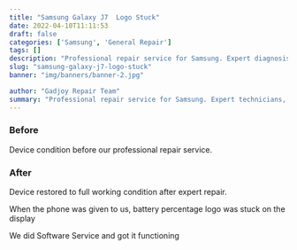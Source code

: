 ```yaml
---
title: "Samsung Galaxy J7  Logo Stuck"
date: 2022-04-10T11:11:53
draft: false
categories: ['Samsung', 'General Repair']
tags: []
description: "Professional repair service for Samsung. Expert diagnosis and quality repairs in Bangalore."
slug: "samsung-galaxy-j7-logo-stuck"
banner: "img/banners/banner-2.jpg"

author: "Gadjoy Repair Team"
summary: "Professional repair service for Samsung. Expert technicians, quality parts, warranty included."
---
```


### Before

Device condition before our professional repair service.

### After

Device restored to full working condition after expert repair.

When the phone was given to us, battery percentage logo was stuck on the display

We did Software Service and got it functioning